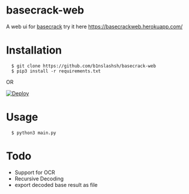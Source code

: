 # basecrack-web

A web ui for [basecrack](https://github.com/mufeedvh/basecrack) try it here https://basecrackweb.herokuapp.com/

# Installation

```
  $ git clone https://github.com/b1nslashsh/basecrack-web
  $ pip3 install -r requirements.txt
```
OR 

[![Deploy](https://www.herokucdn.com/deploy/button.svg)](https://heroku.com/deploy?template=https://github.com/b1nslashsh/basecrack-web)

# Usage

```
  $ python3 main.py 
```

# Todo

+ Support for OCR
+ Recursive Decoding
+ export decoded base result as file 
